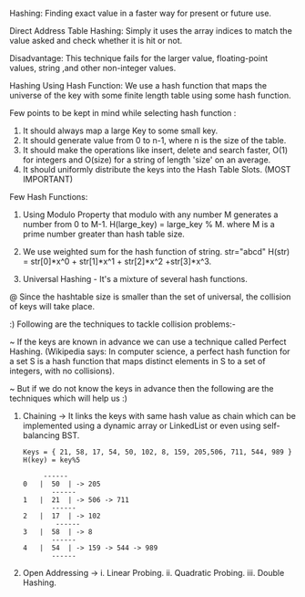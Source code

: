 Hashing:  Finding exact value in a faster way for present or future use.

Direct Address Table Hashing: Simply it uses the array indices to match the value asked and check whether it is hit or not.

Disadvantage: This technique fails for the larger value, floating-point values, string ,and other non-integer values.


Hashing Using Hash Function: We use a hash function that maps the universe of the key with some finite length table using some hash function.
 
Few points to be kept in mind while selecting hash function :
1. It should always map a large Key to some small key.
2. It should generate value from 0 to n-1, where n is the size of the table.
3. It should make the operations like insert, delete and search faster, O(1) for integers and O(size) for a string of length 'size' on an average.
4. It should uniformly distribute the keys into the Hash Table Slots. (MOST IMPORTANT)

Few Hash Functions:
1. Using Modulo Property that modulo with any number M generates a number from 0 to M-1.
   H(large_key) = large_key % M. where M is a prime number greater than hash table size.

2. We use weighted sum for the hash function of string.
   str="abcd"
   H(str) = str[0]*x^0 + str[1]*x^1 + str[2]*x^2 +str[3]*x^3.

3. Universal Hashing - It's a mixture of several hash functions.


@ Since the hashtable size is smaller than the set of universal, the collision of keys will take place.

:) Following are the techniques to tackle collision problems:-

~ If the keys are known in advance we can use a technique called Perfect Hashing. (Wikipedia says:  In computer science, a perfect hash function for a set S is a hash function that maps distinct elements in S to a set of integers, with no collisions).

~ But if we do not know the keys in advance then the following are the techniques which will help us :) 

1. Chaining -> It links the keys with same hash value as chain which can be implemented using a dynamic array or LinkedList or even using self-balancing BST.
	
       Keys = { 21, 58, 17, 54, 50, 102, 8, 159, 205,506, 711, 544, 989 }
       H(key) = key%5

            ------
       0   |  50  | -> 205
	          ------
       1   |  21  | -> 506 -> 711
	          ------
       2   |  17  | -> 102
	           ------
       3   |  58  | -> 8
	          ------
       4   |  54  | -> 159 -> 544 -> 989
	          ------
		
2. Open Addressing -> 
   i. Linear Probing.
  ii. Quadratic Probing.
 iii. Double Hashing.

